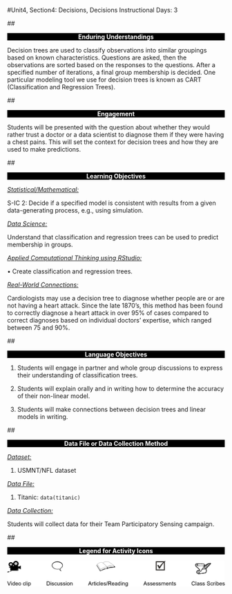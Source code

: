 #Unit4, Section4: Decisions, Decisions
Instructional Days: 3

##<p style="background: black; color: white; text-align: center;">**Enduring Understandings**</p>
Decision trees are used to classify observations into similar groupings based on known characteristics. Questions are asked, then the observations are sorted based on the responses to the questions. After a specified number of iterations, a final group membership is decided. One particular modeling tool we use for decision trees is known as CART (Classification and Regression Trees).

##<p style="background: black; color: white; text-align: center;">**Engagement**</p>
Students will be presented with the question about whether they would rather trust a doctor or a data scientist to diagnose them if they were having a chest pains. This will set the context for decision trees and how they are used to make predictions.

##<p style="background: black; color: white; text-align: center;">**Learning Objectives**</p>
<ins>*Statistical/Mathematical:*</ins>

S-IC 2: Decide if a specified model is consistent with results from a given data-generating process, e.g., using simulation.

<ins>*Data Science:*</ins>

Understand that classification and regression trees can be used to predict membership in groups.

<ins>*Applied Computational Thinking using RStudio:*</ins>

• Create classification and regression trees.

<ins>*Real-World Connections:*</ins>

Cardiologists may use a decision tree to diagnose whether people are or are not having a heart attack. Since the late 1870’s, this method has been found to correctly diagnose a heart attack in over 95% of cases compared to correct diagnoses based on individual doctors’ expertise, which ranged between 75 and 90%.

##<p style="background: black; color: white; text-align: center;">**Language Objectives**</p>
1. Students will engage in partner and whole group discussions to express their understanding of classification trees.

2. Students will explain orally and in writing how to determine the accuracy of their non-linear model.

3. Students will make connections between decision trees and linear models in writing.

##<p style="background: black; color: white; text-align: center;">**Data File or Data Collection Method**</p>
<ins>*Dataset:*</ins>

1. USMNT/NFL dataset

<ins>*Data File:*</ins>

1. Titanic: ```data(titanic)```

<ins>*Data Collection:*</ins>

Students will collect data for their Team Participatory Sensing campaign.

##<p style="background: black; color: white; text-align: center;">**Legend for Activity Icons**</p>
![legend](../img/legend.png)